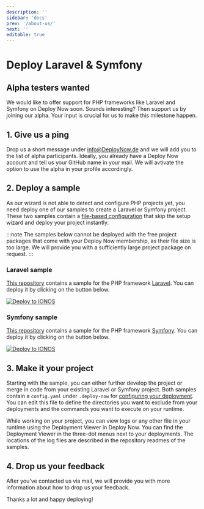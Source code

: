 ```yaml
---
description: ''
sidebar: 'docs'
prev: '/about-us/'
next: ''
editable: true
---
```


# Deploy Laravel & Symfony

## Alpha testers wanted
We would like to offer support for PHP frameworks like Laravel and Symfony on Deploy Now soon. Sounds interesting? Then support us by joining our alpha. Your input is crucial for us to make this milestone happen.

## 1. Give us a ping
Drop us a short message under [info@DeployNow.de](mailto:info@DeployNow.de) and we will add you to the list of alpha participants. Ideally, you already have a Deploy Now account and tell us your GitHub name in your mail. We will avtivate the option to use the alpha in your profile accordingly.

## 2. Deploy a sample
As our wizard is not able to detect and configure PHP projects yet, you need deploy one of our samples to create a Laravel or Symfony project. These two samples contain a [file-based configuration](/docs/create-sample/#skip-the-wizard-with-a-file-based-configuration) that skip the setup wizard and deploy your project instantly.

:::note 
The samples below cannot be deployed with the free project packages that come with your Deploy Now membership, as their file size is too large. We will provide you with a sufficiently large project package on request.
:::

### Laravel sample
[This repository]() contains a sample for the PHP framework [Laravel](https://laravel.com/). You can deploy it by clicking on the button below.

[![Deploy to IONOS](https://images.ionos.space/deploy-now-icons/deploy-to-ionos-btn.svg)](https://ionos.space/setup?repo=https://github.com/ionos-deploy-now/hello-plain-html)

### Symfony sample
[This repository]() contains a sample for the PHP framework [Symfony](https://symfony.com/). You can deploy it by clicking on the button below.

[![Deploy to IONOS](https://images.ionos.space/deploy-now-icons/deploy-to-ionos-btn.svg)](https://ionos.space/setup?repo=https://github.com/ionos-deploy-now/hello-plain-html)

## 3. Make it your project
Starting with the sample, you can either further develop the project or merge in code from your existing Laravel or Symfony project. Both samples contain a `config.yaml` under `.deploy-now` for [configuring your deployment](/docs/deployment-configuration/). You can edit this file to define the directories you want to exclude from your deployments and the commands you want to execute on your runtime. 

While working on your project, you can view logs or any other file in your runtime using the Deployment Viewer in Deploy Now. You can find the Deployment Viewer in the three-dot menus next to your deployments. The locations of the log files are described in the repository readmes of the samples.

## 4. Drop us your feedback
After you've contacted us via mail, we will provide you with more information about how to drop us your feedback. 

Thanks a lot and happy deploying!
